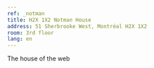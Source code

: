 ```yaml
---
ref: _notman
title: H2X 1X2 Notman House
address: 51 Sherbrooke West, Montréal H2X 1X2
room: 3rd floor
lang: en
---
```

The house of the web
